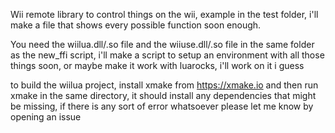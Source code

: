Wii remote library to control things on the wii, example in the test folder, i'll make a file that shows every possible function soon enough.


You need the wiilua.dll/.so file and the wiiuse.dll/.so file in the same folder as the new_ffi script, i'll make a script to setup an environment with all those things soon, or maybe make it work with luarocks, i'll work on it i guess


to build the wiilua project, install xmake from https://xmake.io and then run xmake in the same directory, it should install any dependencies that might be missing, if there is any sort of error whatsoever please let me know by opening an issue

